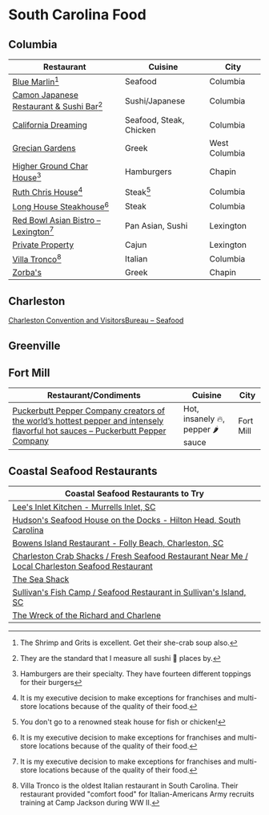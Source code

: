 # South Carolina Food 

## Columbia 

| Restaurant | Cuisine | City |
|----|----|-----|
| [Blue Marlin](http://www.bluemarlincolumbia.com/)[^11] | Seafood | Columbia |
| [Camon Japanese Restaurant & Sushi Bar](https://camonsushi.wordpress.com/)[^12] | Sushi/Japanese | Columbia |
| [California Dreaming](https://californiadreaming.rest/location/Columbia-SC/) | Seafood, Steak, Chicken | Columbia |
| [Grecian Gardens](http://www.greciangardenssc.com/) | Greek | West Columbia |
| [Higher Ground Char House](https://highergroundcharhouse.com/)[^13] | Hamburgers | Chapin |
| [Ruth Chris House](https://www.ruthschris.com/restaurant-locations/columbia/)[^14] | Steak[^15]  | Columbia |
| [Long House Steakhouse](https://www.longhornsteakhouse.com/locations/sc/columbia/columbia-harbison-road/5094)[^14] | Steak | Columbia |
| [Red Bowl Asian Bistro – Lexington](https://www.redbowllexington.com/)[^14] | Pan Asian,  Sushi | Lexington |
| [Private Property](https://www.privatepropertysc.com/ ) | Cajun | Lexington |
| [Villa Tronco](https://www.villatronco.com/)[^16] |Italian | Columbia |
| [Zorba's](https://zorbaschapin.com) | Greek | Chapin |

[^11]: The Shrimp and Grits is excellent. Get their she-crab soup also.
[^12]: They are the standard that I measure all sushi 🍣  places by.
[^13]: Hamburgers are their specialty. They have fourteen different toppings for their burgers 
[^14]: It is my executive decision to make exceptions for franchises and multi-store locations because of the quality of their food.
[^15]: You don't go to a renowned steak house for fish or chicken!
[^16]: Villa Tronco is the oldest Italian restaurant in South Carolina. Their restaurant provided "comfort food" for Italian-Americans Army recruits training at Camp Jackson during WW II.

## Charleston

[Charleston Convention and VisitorsBureau – Seafood](https://www.charlestoncvb.com/plan-your-trip/dining-nightlife~124/seafood~1100/) 

## Greenville 

## Fort Mill

| Restaurant/Condiments | Cuisine | City |
|----|---|---|
| [Puckerbutt Pepper Company creators of the world’s hottest pepper and intensely flavorful hot sauces – Puckerbutt Pepper Company](https://puckerbuttpeppercompany.com/) | Hot, insanely 🔥, pepper 🌶 sauce | Fort Mill |

## Coastal Seafood Restaurants

| Coastal Seafood Restaurants to Try|
|---|
| [Lee's Inlet Kitchen - Murrells Inlet, SC](https://leesinletkitchen.com/# ) |
| [Hudson's Seafood House on the Docks - Hilton Head, South Carolina](https://www.hudsonsonthedocks.com/ ) |
| [Bowens Island Restaurant - Folly Beach, Charleston, SC](https://bowensisland.com/ ) |
| [Charleston Crab Shacks / Fresh Seafood Restaurant Near Me / Local Charleston Seafood Restaurant](https://crabshacks.com/ ) |
| [The Sea Shack](https://sites.google.com/view/theseashack/home ) |
| [Sullivan's Fish Camp / Seafood Restaurant in Sullivan's Island, SC](https://www.sullivansfishcamp.com/ ) |
| [The Wreck of the Richard and Charlene](https://wreckrc.com/ ) |

